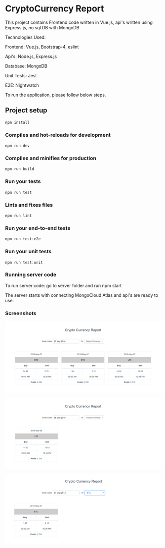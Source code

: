 # CryptoCurrency Report

This project contains Frontend code written in Vue.js, api's written using Express.js, no sql DB with MongoDB

Technologies Used:

Frontend: Vue.js, Bootstrap-4, eslint</br>

Api's: Node.js, Express.js</br>

Database: MongoDB</br>

Unit Tests: Jest</br>

E2E: Nightwatch</br>


To run the application, please follow below steps.

## Project setup
```
npm install
```

### Compiles and hot-reloads for development
```
npm run dev
```

### Compiles and minifies for production
```
npm run build
```

### Run your tests
```
npm run test
```

### Lints and fixes files
```
npm run lint
```

### Run your end-to-end tests
```
npm run test:e2e
```

### Run your unit tests
```
npm run test:unit
```

### Running server code
To run server code: go to server folder and run
npm start

The server starts with connecting MongoCloud Atlas and api's are ready to use.

### Screenshots
![alt text](screenshot.PNG "Report Page")

![alt text](screenshot_date_filter.PNG "Report with date filter")

![alt text](screenshot_select_filter.PNG "Report with currency filter")